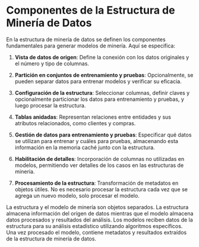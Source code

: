 # Componentes de la Estructura de Minería de Datos

En la estructura de minería de datos se definen los componentes fundamentales para generar modelos de minería. Aquí se especifica:

1. **Vista de datos de origen**: Define la conexión con los datos originales y el número y tipo de columnas.

2. **Partición en conjuntos de entrenamiento y pruebas**: Opcionalmente, se pueden separar datos para entrenar modelos y verificar su eficacia.

3. **Configuración de la estructura**: Seleccionar columnas, definir claves y opcionalmente particionar los datos para entrenamiento y pruebas, y luego procesar la estructura.

4. **Tablas anidadas**: Representan relaciones entre entidades y sus atributos relacionados, como clientes y compras.

5. **Gestión de datos para entrenamiento y pruebas**: Especificar qué datos se utilizan para entrenar y cuáles para pruebas, almacenando esta información en la memoria caché junto con la estructura.

6. **Habilitación de detalles**: Incorporación de columnas no utilizadas en modelos, permitiendo ver detalles de los casos en las estructuras de minería.

7. **Procesamiento de la estructura**: Transformación de metadatos en objetos útiles. No es necesario procesar la estructura cada vez que se agrega un nuevo modelo, solo procesar el modelo.

La estructura y el modelo de minería son objetos separados. La estructura almacena información del origen de datos mientras que el modelo almacena datos procesados y resultados del análisis. Los modelos reciben datos de la estructura para su análisis estadístico utilizando algoritmos específicos. Una vez procesado el modelo, contiene metadatos y resultados extraídos de la estructura de minería de datos.
